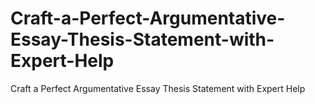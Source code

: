 # Craft-a-Perfect-Argumentative-Essay-Thesis-Statement-with-Expert-Help
Craft a Perfect Argumentative Essay Thesis Statement with Expert Help
